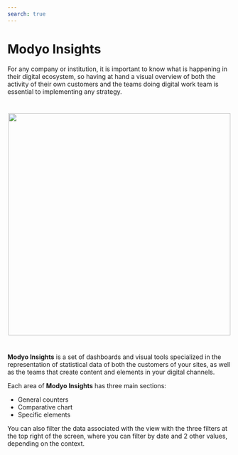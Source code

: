 ```yaml
---
search: true
---
```


# Modyo Insights

For any company or institution, it is important to know what is happening in their digital ecosystem, so having at hand a visual overview of both the activity of their own customers and the teams doing digital work team is essential to implementing any strategy.

<img src="/assets/img/insights/header.jpg" style="margin: 40px auto; width: 500px; display: block;">

**Modyo Insights** is a set of dashboards and visual tools specialized in the representation of statistical data of both the customers of your sites, as well as the teams that create content and elements in your digital channels.

Each area of **Modyo Insights** has three main sections:



- General counters
- Comparative chart
- Specific elements

You can also filter the data associated with the view with the three filters at the top right of the screen, where you can filter by date and 2 other values, depending on the context.
